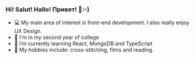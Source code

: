 ### Hi! Salut! Hallo! Привет! 👋:-)

- 💻 My main area of interest is front-end development. I also really enjoy UX Design.
- 🏫 I'm in my second year of college
- 🌱 I’m currently learning React, MongoDB and TypeScript
- 🧵 My hobbies include: cross-stitching, films and reading.

